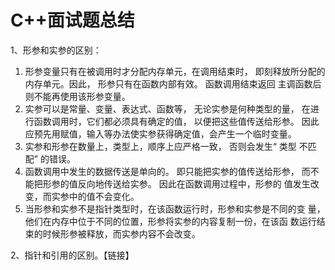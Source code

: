 # C++面试题总结

1、形参和实参的区别：

1. 形参变量只有在被调用时才分配内存单元，在调用结束时， 即刻释放所分配的内存单元。因此， 形参只有在函数内部有效。 函数调用结束返回 主调函数后则不能再使用该形参变量。
2. 实参可以是常量、变量、表达式、函数等， 无论实参是何种类型的量， 在进行函数调用时，它们都必须具有确定的值， 以便把这些值传送给形参。 因此应预先用赋值，输入等办法使实参获得确定值，会产生一个临时变量。
3. 实参和形参在数量上，类型上，顺序上应严格一致， 否则会发生“ 类型 不匹配” 的错误。
4. 函数调用中发生的数据传送是单向的。 即只能把实参的值传送给形参， 而不能把形参的值反向地传送给实参。 因此在函数调用过程中，形参的 值发生改变，而实参中的值不会变化。 
5. 当形参和实参不是指针类型时，在该函数运行时，形参和实参是不同的变 量，他们在内存中位于不同的位置，形参将实参的内容复制一份，在该函 数运行结束的时候形参被释放，而实参内容不会改变。

2、指针和引用的区别。【链接】

